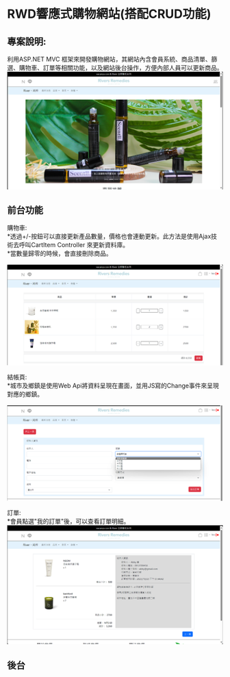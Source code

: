 # RWD響應式購物網站(搭配CRUD功能)
## 專案說明:
利用ASP.NET MVC 框架來開發購物網站，其網站內含會員系統、商品清單、篩選、購物車、訂單等相關功能，以及網站後台操作，方便內部人員可以更新商品。
<br />
![image](https://github.com/LeoChiang0000/EndTermProject.Solution/blob/master/pictures/Index.png)

## 前台功能

購物車:
<br />
*透過+/-按鈕可以直接更新產品數量，價格也會連動更新。此方法是使用Ajax技術去呼叫CartItem Controller 來更新資料庫。
<br />
*當數量歸零的時候，會直接刪除商品。
<br />
<br />
![image](https://github.com/LeoChiang0000/EndTermProject.Solution/blob/master/pictures/Cart.png)
<br />

結帳頁:
<br />
*城市及鄉鎮是使用Web Api將資料呈現在畫面，並用JS寫的Change事件來呈現對應的鄉鎮。
<br /><br />
![image](https://github.com/LeoChiang0000/EndTermProject.Solution/blob/master/pictures/Checkout.png)
<br />

訂單:
<br />
*會員點選"我的訂單"後，可以查看訂單明細。
![image](https://github.com/LeoChiang0000/EndTermProject.Solution/blob/master/pictures/Order.png)
<br />

## 後台


